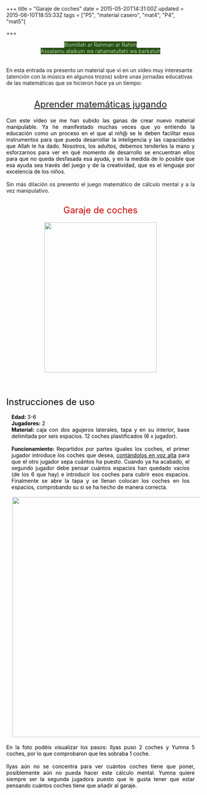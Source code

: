 +++
title = "Garaje de coches"
date = 2015-05-20T14:31:00Z
updated = 2015-06-10T18:55:33Z
tags = ["P5", "material casero", "mat4", "P4", "mat5"]

+++

<div dir="ltr" style="text-align: left;" trbidi="on"><div style="text-align: center;"><span style="background-color: #274e13; color: #b6d7a8;">Bismillah ar Rahman ar Rahim</span></div><div style="text-align: center;"><span style="background-color: #274e13; color: #b6d7a8;">Assalamu alaikum wa rahamatullahi wa barkatuh</span></div><span style="font-family: inherit;"><br /></span><br /><div style="text-align: left;"><span style="font-family: inherit;">En esta entrada os presento un material que vi en un vídeo muy interesante (atención con la música en algunos trozos) sobre unas jornadas educativas de las matemáticas que se hicieron hace ya un tiempo:</span></div><br /><div style="-webkit-text-stroke-width: 0px; color: black; font-size: medium; font-style: normal; font-variant: normal; font-weight: normal; letter-spacing: normal; line-height: normal; orphans: auto; text-align: center; text-indent: 0px; text-transform: none; white-space: normal; widows: 1; word-spacing: 0px;"></div><br /><div style="-webkit-text-stroke-width: 0px; font-style: normal; font-variant: normal; font-weight: normal; letter-spacing: normal; line-height: normal; orphans: auto; text-align: center; text-indent: 0px; text-transform: none; white-space: normal; widows: 1; word-spacing: 0px;"><div style="color: black; margin: 0px;"><span style="font-family: inherit; font-size: x-large;"><a href="http://quietube7.com/v.php/http://www.youtube.com/watch?v=p0LW93TeGMs" target="_blank">Aprender matemáticas jugando</a></span></div><div style="color: black; font-size: medium; margin: 0px;"><span style="font-family: inherit;"><br /></span></div><div style="color: black; margin: 0px; text-align: justify;"><span style="font-family: inherit;">Con este vídeo se me han subido las ganas de crear nuevo material manipulable. Ya he manifestado muchas veces que yo entiendo la educación como un proceso en el que al niñ@ se le deben facilitar esos instrumentos para que pueda desarrollar la inteligencia y las capacidades que Allah le ha dado. Nosotros, los adultos, debemos tenderles la mano y esforzarnos para ver en qué momento de desarrollo se encuentran ellos para que no queda desfasada esa ayuda, y en la medida de lo posible que esa ayuda sea través del juego y de la creatividad, que es el lenguaje por excelencia de los niños.</span></div><div style="color: black; margin: 0px; text-align: justify;"><span style="font-family: inherit;"><br /></span></div><div style="margin: 0px; text-align: justify;"><span style="font-family: inherit;">Sin más dilación os presento el juego matemático&nbsp;de cálculo mental y a la vez manipulativo.&nbsp;<span style="color: #cc0000;">&nbsp;</span></span></div><div style="margin: 0px; text-align: center;"><span style="color: #cc0000; font-family: inherit; font-size: x-large;"><br /></span></div><div style="margin: 0px; text-align: center;"><span style="color: #cc0000; font-family: inherit; font-size: x-large;">Garaje de coches</span></div><div style="color: black; font-family: Times; font-size: medium; margin: 0px; text-align: justify;"><br /></div><div class="separator" style="clear: both; color: black; font-family: Times; font-size: medium; text-align: center;"><a href="http://1.bp.blogspot.com/-6c8mMaeL9v0/VVseXkFSmBI/AAAAAAAAHog/ZpqpybdVe8o/s1600/blogger-image-917542283.jpg" imageanchor="1" style="margin-left: 1em; margin-right: 1em;"><img border="0" height="400" src="http://1.bp.blogspot.com/-6c8mMaeL9v0/VVseXkFSmBI/AAAAAAAAHog/ZpqpybdVe8o/s400/blogger-image-917542283.jpg" width="300" /></a></div><div class="separator" style="clear: both; color: black; font-family: Times; font-size: medium; text-align: center;"><br /></div><div class="separator" style="clear: both; color: black; font-family: Times; text-align: justify;"><span style="font-size: x-large;"></span></div><a name='more'></a><span style="font-size: x-large;"><br /></span><br /><div class="separator" style="clear: both; color: black; text-align: justify;"><span style="font-family: inherit; font-size: x-large;">Instrucciones de uso</span></div><div class="separator" style="clear: both; color: black; text-align: justify;"><span style="font-family: inherit;"><br /></span></div><div class="" style="color: black; margin-left: 1em; margin-right: 1em; text-align: justify;"><span style="font-family: inherit;"><b>Edad:&nbsp;</b>3-6</span></div><div class="" style="color: black; margin-left: 1em; margin-right: 1em; text-align: justify;"><span style="font-family: inherit;"><b>Jugadores:</b>&nbsp;2</span></div><div class="" style="color: black; margin-left: 1em; margin-right: 1em; text-align: justify;"><span style="font-family: inherit;"><b>Material:&nbsp;</b>caja con dos agujeros laterales, tapa y en su interior, base delimitada por seis espacios. 12 coches plastificados (6 x jugador).</span></div><div class="separator" style="color: black; margin-left: 1em; margin-right: 1em; text-align: justify;"><span style="font-family: inherit;"><br /></span></div><div class="separator" style="color: black; margin-left: 1em; margin-right: 1em; text-align: justify;"><span style="font-family: inherit;"><b>Funcionamiento:&nbsp;</b>Repartidos por partes iguales los coches, el primer jugador introduce los coches que desea,&nbsp;<u>contándolos en voz alta</u>&nbsp;para que el otro jugador sepa cuántos ha puesto. Cuando ya ha acabado, el segundo jugador debe pensar cuántos espacios han quedado vacíos (de los 6 que hay) e introducir los coches para cubrir esos espacios. Finalmente se abre la tapa y se llenan colocan los coches en los espacios, comprobando su si se ha hecho de manera correcta.</span></div><div style="color: black; font-family: Times; font-size: medium;"><br /></div><div class="separator" style="clear: both; color: black; font-family: Times; font-size: medium; text-align: center;"><a href="http://3.bp.blogspot.com/-EQNW3WcMu54/VVseVlqc_9I/AAAAAAAAHoY/ociqmpS8FtM/s1600/blogger-image-851123112.jpg" imageanchor="1" style="margin-left: 1em; margin-right: 1em;"><img border="0" height="640" src="http://3.bp.blogspot.com/-EQNW3WcMu54/VVseVlqc_9I/AAAAAAAAHoY/ociqmpS8FtM/s640/blogger-image-851123112.jpg" width="640" /></a></div><div class="separator" style="clear: both; color: black; font-family: Times; font-size: medium; text-align: center;"><br /></div><div class="separator" style="clear: both; color: black; text-align: justify;"><span style="font-family: inherit;">En la foto podéis visualizar los pasos: Ilyas puso 2 coches y Yumna 5 coches, por lo que comprobaron que les sobraba 1 coche.</span></div><div class="separator" style="clear: both; color: black; text-align: justify;"><span style="font-family: inherit;"><br /></span></div><div class="separator" style="clear: both; color: black; text-align: justify;"><span style="font-family: inherit;">Ilyas aún no se concentra para ver cuántos coches tiene que poner, posiblemente aún no pueda hacer este cálculo mental. Yumna quiere siempre ser la segunda jugadora puesto que le gusta tener que estar pensando cuántos coches tiene que añadir al garaje.</span></div></div></div>
